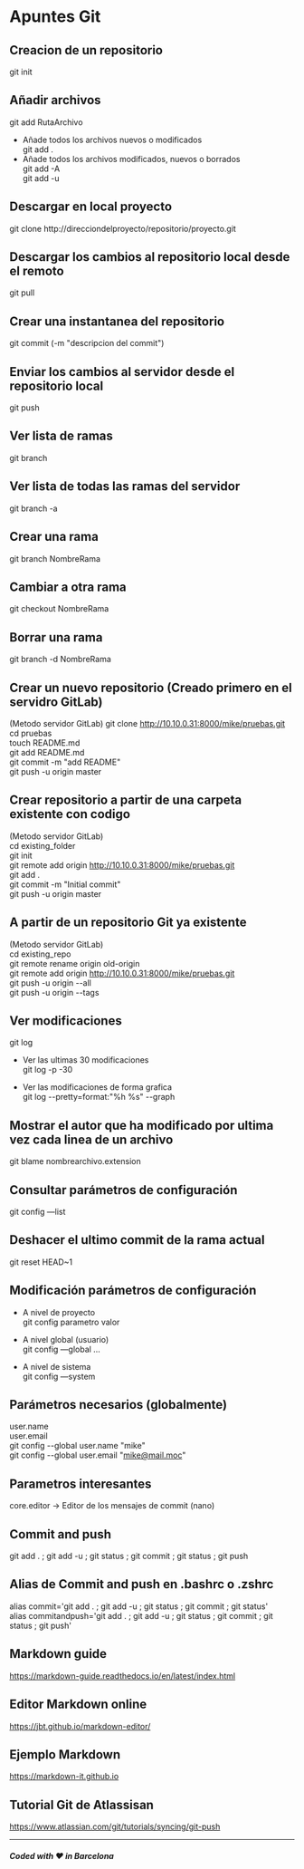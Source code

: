 # Apuntes Git

## Creacion de un repositorio
git init  

## Añadir archivos
git add RutaArchivo  
- Añade todos los archivos nuevos o modificados  
    git add .  
- Añade todos los archivos modificados, nuevos o borrados  
    git add -A  
    git add -u  

## Descargar en local proyecto
git clone http://direcciondelproyecto/repositorio/proyecto.git  

## Descargar los cambios al repositorio local desde el remoto
git pull  

## Crear una instantanea del repositorio
git commit (-m "descripcion del commit")  

## Enviar los cambios al servidor desde el repositorio local
git push  

## Ver lista de ramas
git branch  
## Ver lista de todas las ramas del servidor
git branch -a  

## Crear una rama
git branch NombreRama  

## Cambiar a otra rama
git checkout NombreRama  

## Borrar una rama
git branch -d NombreRama  

## Crear un nuevo repositorio (Creado primero en el servidro GitLab)
(Metodo servidor GitLab)
git clone http://10.10.0.31:8000/mike/pruebas.git  
cd pruebas  
touch README.md  
git add README.md  
git commit -m "add README"  
git push -u origin master  

## Crear repositorio a partir de una carpeta existente con codigo
(Metodo servidor GitLab)  
cd existing_folder  
git init  
git remote add origin http://10.10.0.31:8000/mike/pruebas.git  
git add .  
git commit -m "Initial commit"  
git push -u origin master  

## A partir de un repositorio Git ya existente
(Metodo servidor GitLab)  
cd existing_repo  
git remote rename origin old-origin  
git remote add origin http://10.10.0.31:8000/mike/pruebas.git  
git push -u origin --all  
git push -u origin --tags  

## Ver modificaciones
git log  
- Ver las ultimas 30 modificaciones  
    git log -p -30  

- Ver las modificaciones de forma grafica  
    git log --pretty=format:"%h %s" --graph  

## Mostrar el autor que ha modificado por ultima vez cada linea de un archivo
git blame nombrearchivo.extension  

## Consultar parámetros de configuración
git config —list  

## Deshacer el ultimo commit de la rama actual
git reset HEAD~1  

## Modificación parámetros de configuración
- A nivel de proyecto  
    git config parametro valor  

- A nivel global (usuario)  
    git config —global …  

- A nivel de sistema  
    git config —system  

## Parámetros necesarios (globalmente)
user.name  
user.email  
git config --global user.name "mike"  
git config --global user.email "mike@mail.moc"  

## Parametros interesantes
core.editor -> Editor de los mensajes de commit (nano)  

## Commit and push
git add . ; git add -u ; git status ; git commit ; git status ; git push  

## Alias de Commit and push en .bashrc o .zshrc
alias commit='git add . ; git add -u ; git status ; git commit ; git status'  
alias commitandpush='git add . ; git add -u ; git status ; git commit ; git status ; git push'  
  
## Markdown guide  
https://markdown-guide.readthedocs.io/en/latest/index.html

## Editor Markdown online
https://jbt.github.io/markdown-editor/

## Ejemplo Markdown
https://markdown-it.github.io

## Tutorial Git de Atlassisan
https://www.atlassian.com/git/tutorials/syncing/git-push


---
##### Coded with ❤️ in Barcelona  
<!--
##### Deployed in [![GitHub](https://github.githubassets.com/images/icons/emoji/octocat.png)](https://github.com)
-->